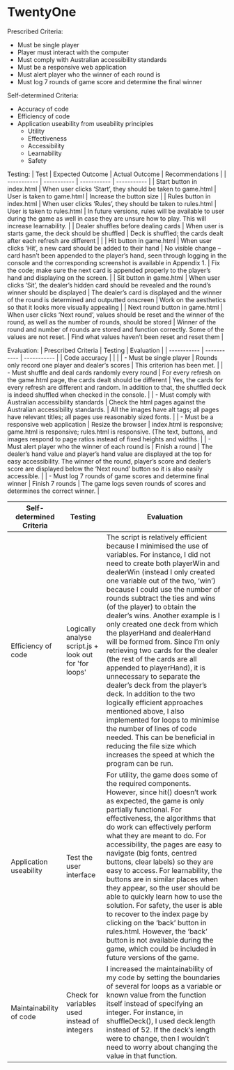# TwentyOne

Prescribed Criteria:
- Must be single player
- Player must interact with the computer
- Must comply with Australian accessibility standards
- Must be a responsive web application
- Must alert player who the winner of each round is
- Must log 7 rounds of game score and determine the final winner

Self-determined Criteria:
- Accuracy of code
- Efficiency of code
- Application useability from useability principles
  - Utility
  - Effectiveness
  - Accessibility
  - Learnability
  - Safety
  
Testing:
| Test      | Expected Outcome | Actual Outcome | Recommendations |
| ----------- | ----------- |  ----------- |  ----------- |
| Start button in index.html | When user clicks ‘Start’, they should be taken to game.html | User is taken to game.html | Increase the button size |
| Rules button in index.html | When user clicks ‘Rules’, they should be taken to rules.html | User is taken to rules.html | In future versions, rules will be available to user during the game as well in case they are unsure how to play. This will increase learnability. |
| Dealer shuffles before dealing cards | When user is starts game, the deck should be shuffled | Deck is shuffled; the cards dealt after each refresh are different | |
| Hit button in game.html | When user clicks ‘Hit’, a new card should be added to their hand | No visible change – card hasn’t been appended to the player’s hand, seen through logging in the console and the corresponding screenshot is available in Appendix 1. | Fix the code; make sure the next card is appended properly to the player’s hand and displaying on the screen. |
| Sit button in game.html | When user clicks ‘Sit’, the dealer’s hidden card should be revealed and the round’s winner should be displayed | The dealer’s card is displayed and the winner of the round is determined and outputted onscreen | Work on the aesthetics so that it looks more visually appealing |
| Next round button in game.html | When user clicks ‘Next round’, values should be reset and the winner of the round, as well as the number of rounds, should be stored | Winner of the round and number of rounds are stored and function correctly. Some of the values are not reset. | Find what values haven’t been reset and reset them |

Evaluation:
| Prescribed Criteria | Testing | Evaluation |
| ----------- | ----------- | ----------- |
| Code accuracy | | |
| - Must be single player | Rounds only record one player and dealer’s scores | This criterion has been met. |
| - Must shuffle and deal cards randomly every round | For every refresh on the game.html page, the cards dealt should be different | Yes, the cards for every refresh are different and random. In addition to that, the shuffled deck is indeed shuffled when checked in the console. |
| -	Must comply with Australian accessibility standards | Check the html pages against the Australian accessibility standards. | All the images have alt tags; all pages have relevant titles; all pages use reasonably sized fonts. |
| -	Must be a responsive web application | Resize the browser | index.html is responsive; game.html is responsive; rules.html is responsive. (The text, buttons, and images respond to page ratios instead of fixed heights and widths. |
| -	Must alert player who the winner of each round is | Finish a round | The dealer’s hand value and player’s hand value are displayed at the top for easy accessibility. The winner of the round, player’s score and dealer’s score are displayed below the ‘Next round’ button so it is also easily accessible. |
| -	Must log 7 rounds of game scores and determine final winner | Finish 7 rounds | The game logs seven rounds of scores and determines the correct winner. |

| Self-determined Criteria | Testing | Evaluation |
| ----------- | ----------- | ----------- |
| Efficiency of code | Logically analyse script.js + look out for 'for loops' | The script is relatively efficient because I minimised the use of variables. For instance, I did not need to create both playerWin and dealerWin (instead I only created one variable out of the two, ‘win’) because I could use the number of rounds subtract the ties and wins (of the player) to obtain the dealer’s wins. Another example is I only created one deck from which the playerHand and dealerHand will be formed from. Since I’m only retrieving two cards for the dealer (the rest of the cards are all appended to playerHand), it is unnecessary to separate the dealer’s deck from the player’s deck. In addition to the two logically efficient approaches mentioned above, I also implemented for loops to minimise the number of lines of code needed. This can be beneficial in reducing the file size which increases the speed at which the program can be run. |
| Application useability | Test the user interface | For utility, the game does some of the required components. However, since hit() doesn’t work as expected, the game is only partially functional. For effectiveness, the algorithms that do work can effectively perform what they are meant to do. For accessibility, the pages are easy to navigate (big fonts, centred buttons, clear labels) so they are easy to access. For learnability, the buttons are in similar places when they appear, so the user should be able to quickly learn how to use the solution. For safety, the user is able to recover to the index page by clicking on the ‘back’ button in rules.html. However, the ‘back’ button is not available during the game, which could be included in future versions of the game.|
| Maintainability of code | Check for variables used instead of integers | I increased the maintainability of my code by setting the boundaries of several for loops as a variable or known value from the function itself instead of specifying an integer. For instance, in shuffleDeck(), I used deck.length instead of 52. If the deck’s length were to change, then I wouldn’t need to worry about changing the value in that function. |
